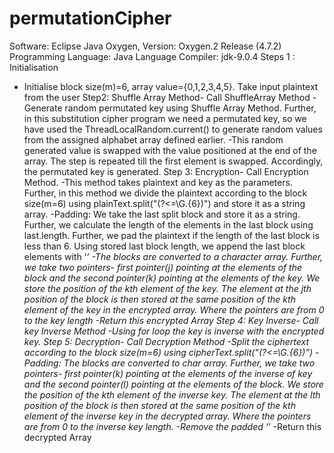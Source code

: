 # permutationCipher
Software: Eclipse Java Oxygen, Version: Oxygen.2 Release (4.7.2)
Programming Language: Java Language 
Compiler: jdk-9.0.4
Steps 1 : Initialisation
- Initialise block size(m)=6, array value={0,1,2,3,4,5}. Take input plaintext from the user
Step2: Shuffle Array Method- Call ShuffleArray Method
-Generate random permutated key using Shuffle Array Method. Further, in this substitution cipher program we need a permutated key, so we have used the ThreadLocalRandom.current() to generate random values from the assigned alphabet array defined earlier.
-This random generated value is swapped with the value positioned at the end of the array. The step is repeated till the first element is swapped.  Accordingly, the permutated key is generated.
Step 3: Encryption- Call Encryption Method. 
-This method takes plaintext and key as the parameters. Further, in this method we divide the plaintext according to the block size(m=6) using plainText.split("(?<=\\G.{6})") and store it as a string array.
-Padding: We take the last split block and store it as a string. Further, we calculate the length of the elements in the last block using last.length. Further, we pad the plaintext if the length of the last block is less than 6. Using stored last block length, we append the last block elements with ‘*’ 
-The blocks are converted to a character array. Further, we take two pointers- first pointer(j) pointing at the elements of the block and the second pointer(k) pointing at the elements of the key. We store the position of the kth element of the key. The element at the jth position of the block is then stored at the same position of the kth element of the key in the encrypted array. Where the pointers are from 0 to the key length
-Return this encrypted Array
Step 4: Key Inverse- Call key Inverse Method
-Using for loop the key is inverse with the encrypted key.
Step 5: Decryption- Call Decryption Method
-Split the ciphertext according to the block size(m=6) using cipherText.split("(?<=\\G.{6})")
-Padding: The blocks are converted to char array. Further, we take two pointers- first pointer(k) pointing at the elements of the inverse of key and the second pointer(l) pointing at the elements of the block. We store the position of the kth element of the inverse key. The element at the lth position of the block is then stored at the same position of the kth element of the inverse key in the decrypted array. Where the pointers are from 0 to the inverse key length.
-Remove the padded ‘*’
-Return this decrypted Array
